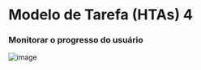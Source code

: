 # Modelo de Tarefa (HTAs) 4
### Monitorar o progresso do usuário

![image](https://github.com/user-attachments/assets/ec4acc0f-9cb7-4264-9e09-c1150a92dacb)


